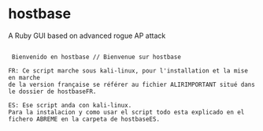 # hostbase
A Ruby GUI based on advanced rogue AP attack




~~~~~~~~~~~~~~~~~~ Hostbase project By Koala @ crack-wifi.com @ wifi-libre.com @ kali-linux.fr ~~~~~~~~~~~~~~~~~~~~

 Bienvenido en hostbase // Bienvenue sur hostbase
 
FR: Ce script marche sous kali-linux, pour l'installation et la mise en marche
de la version française se référer au fichier ALIRIMPORTANT situé dans le dossier de hostbaseFR.

ES: Ese script anda con kali-linux.
Para la instalacion y como usar el script todo esta explicado en el fichero ABREME en la carpeta de hostbaseES.

